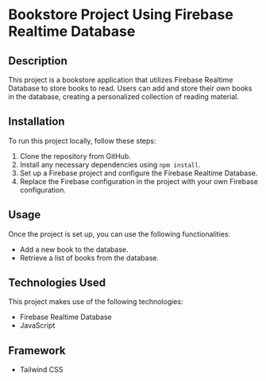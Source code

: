 # Bookstore Project Using Firebase Realtime Database

## Description
This project is a bookstore application that utilizes Firebase Realtime Database to store books to read. 
Users can add and store their own books in the database, creating a personalized collection of reading material.

## Installation
To run this project locally, follow these steps:
1. Clone the repository from GitHub.
2. Install any necessary dependencies using `npm install`.
3. Set up a Firebase project and configure the Firebase Realtime Database.
4. Replace the Firebase configuration in the project with your own Firebase configuration.

## Usage
Once the project is set up, you can use the following functionalities:
- Add a new book to the database.
- Retrieve a list of books from the database.

## Technologies Used
This project makes use of the following technologies:
- Firebase Realtime Database
- JavaScript

## Framework
- Tailwind CSS
  

